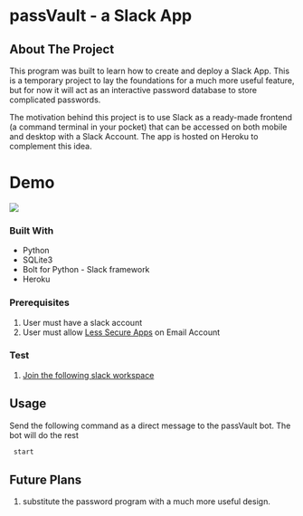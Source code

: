 <!-- PROJECT Title -->
# passVault - a Slack App

<!-- ABOUT THE PROJECT -->
## About The Project

This program was built to learn how to create and deploy a Slack App. This is a temporary project to lay the foundations for a much more useful feature, but for now it will act as an interactive password database to store complicated passwords. 

The motivation behind this project is to use Slack as a ready-made frontend (a command terminal in your pocket) that can be accessed on both mobile and desktop with a Slack Account. The app is hosted on Heroku to complement this idea.

# Demo
![](demo.gif)

### Built With

* Python
* SQLite3
* Bolt for Python - Slack framework
* Heroku

### Prerequisites

1. User must have a slack account
2. User must allow [Less Secure Apps](https://myaccount.google.com/lesssecureapps) on Email Account

### Test

1. [Join the following slack workspace](https://join.slack.com/t/sample-8zl5892/shared_invite/zt-k7rmusr6-CcXnhWcGt4LhYXPEU8K9Jg)

<!-- USAGE EXAMPLES -->
## Usage

Send the following command as a direct message to the passVault bot. The bot will do the rest
  ```sh
   start
   ```

<!-- ROADMAP -->
## Future Plans

1. substitute the password program with a much more useful design.

